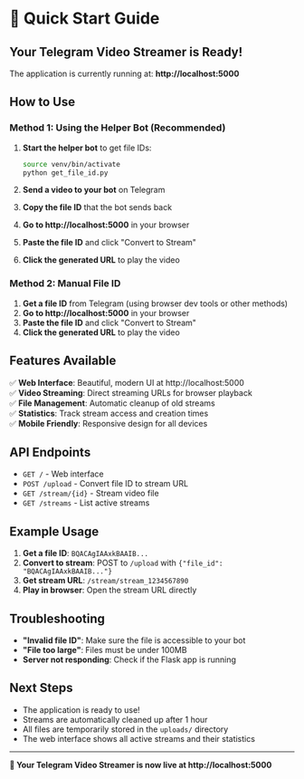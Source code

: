 # 🚀 Quick Start Guide

## Your Telegram Video Streamer is Ready!

The application is currently running at: **http://localhost:5000**

## How to Use

### Method 1: Using the Helper Bot (Recommended)

1. **Start the helper bot** to get file IDs:

   ```bash
   source venv/bin/activate
   python get_file_id.py
   ```

2. **Send a video to your bot** on Telegram
3. **Copy the file ID** that the bot sends back
4. **Go to http://localhost:5000** in your browser
5. **Paste the file ID** and click "Convert to Stream"
6. **Click the generated URL** to play the video

### Method 2: Manual File ID

1. **Get a file ID** from Telegram (using browser dev tools or other methods)
2. **Go to http://localhost:5000** in your browser
3. **Paste the file ID** and click "Convert to Stream"
4. **Click the generated URL** to play the video

## Features Available

✅ **Web Interface**: Beautiful, modern UI at http://localhost:5000  
✅ **Video Streaming**: Direct streaming URLs for browser playback  
✅ **File Management**: Automatic cleanup of old streams  
✅ **Statistics**: Track stream access and creation times  
✅ **Mobile Friendly**: Responsive design for all devices

## API Endpoints

- `GET /` - Web interface
- `POST /upload` - Convert file ID to stream URL
- `GET /stream/{id}` - Stream video file
- `GET /streams` - List active streams

## Example Usage

1. **Get a file ID**: `BQACAgIAAxkBAAIB...`
2. **Convert to stream**: POST to `/upload` with `{"file_id": "BQACAgIAAxkBAAIB..."}`
3. **Get stream URL**: `/stream/stream_1234567890`
4. **Play in browser**: Open the stream URL directly

## Troubleshooting

- **"Invalid file ID"**: Make sure the file is accessible to your bot
- **"File too large"**: Files must be under 100MB
- **Server not responding**: Check if the Flask app is running

## Next Steps

- The application is ready to use!
- Streams are automatically cleaned up after 1 hour
- All files are temporarily stored in the `uploads/` directory
- The web interface shows all active streams and their statistics

---

**🎉 Your Telegram Video Streamer is now live at http://localhost:5000**
